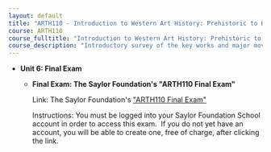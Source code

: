 ```yaml
---
layout: default
title: "ARTH110 - Introduction to Western Art History: Prehistoric to High Gothic"
course: ARTH110
course_fulltitle: "Introduction to Western Art History: Prehistoric to High Gothic"
course_description: "Introductory survey of the key works and major movements in Western art and architecture from prehistory to the end of the Medieval period."
---
```

-   **Unit 6: Final Exam**  
    -   **Final Exam: The Saylor Foundation's "ARTH110 Final Exam"**

        Link: The Saylor Foundation's ["ARTH110 Final
        Exam"](http://school.saylor.org/mod/quiz/view.php?id=40)  
           
         Instructions: You must be logged into your Saylor Foundation
        School account in order to access this exam.  If you do not yet
        have an account, you will be able to create one, free of charge,
        after clicking the link.
